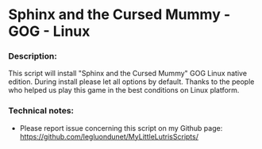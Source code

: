 # Sphinx and the Cursed Mummy - GOG - Linux
### Description:
This script will install "Sphinx and the Cursed Mummy" GOG Linux native edition.
During install please let all options by default.
Thanks to the people who helped us play this game in the best conditions on Linux platform.
### Technical notes:
- Please report issue concerning this script on my Github page:
https://github.com/legluondunet/MyLittleLutrisScripts/
